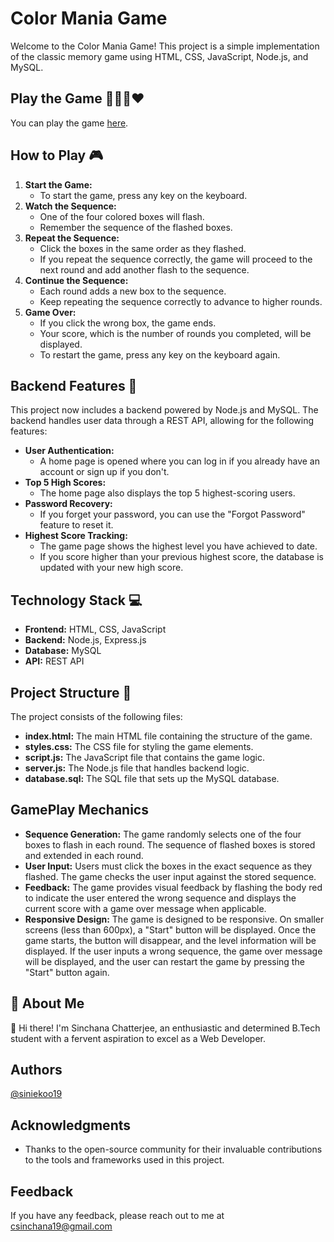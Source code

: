 # Color Mania Game
Welcome to the Color Mania Game! This project is a simple implementation of the classic memory game using HTML, CSS, JavaScript, Node.js, and MySQL.

## Play the Game 💜💛💙❤️
You can play the game [here](https://siniekoo19.github.io/Color-Mania/).

## How to Play 🎮
1. **Start the Game:**
   - To start the game, press any key on the keyboard.
2. **Watch the Sequence:**
   - One of the four colored boxes will flash.
   - Remember the sequence of the flashed boxes.
3. **Repeat the Sequence:**
   - Click the boxes in the same order as they flashed.
   - If you repeat the sequence correctly, the game will proceed to the next round and add another flash to the sequence.
4. **Continue the Sequence:**
   - Each round adds a new box to the sequence.
   - Keep repeating the sequence correctly to advance to higher rounds.
5. **Game Over:**
   - If you click the wrong box, the game ends.
   - Your score, which is the number of rounds you completed, will be displayed.
   - To restart the game, press any key on the keyboard again.

## Backend Features 🚀
This project now includes a backend powered by Node.js and MySQL. The backend handles user data through a REST API, allowing for the following features:
- **User Authentication:** 
  - A home page is opened where you can log in if you already have an account or sign up if you don't.
- **Top 5 High Scores:**
  - The home page also displays the top 5 highest-scoring users.
- **Password Recovery:**
  - If you forget your password, you can use the "Forgot Password" feature to reset it.
- **Highest Score Tracking:**
  - The game page shows the highest level you have achieved to date.
  - If you score higher than your previous highest score, the database is updated with your new high score.

## Technology Stack 💻
- **Frontend:** HTML, CSS, JavaScript
- **Backend:** Node.js, Express.js
- **Database:** MySQL
- **API:** REST API

## Project Structure 🚀
The project consists of the following files:
- **index.html:** The main HTML file containing the structure of the game.
- **styles.css:** The CSS file for styling the game elements.
- **script.js:** The JavaScript file that contains the game logic.
- **server.js:** The Node.js file that handles backend logic.
- **database.sql:** The SQL file that sets up the MySQL database.

## GamePlay Mechanics
- **Sequence Generation:** The game randomly selects one of the four boxes to flash in each round. The sequence of flashed boxes is stored and extended in each round.
- **User Input:** Users must click the boxes in the exact sequence as they flashed. The game checks the user input against the stored sequence.
- **Feedback:** The game provides visual feedback by flashing the body red to indicate the user entered the wrong sequence and displays the current score with a game over message when applicable.
- **Responsive Design:** The game is designed to be responsive. On smaller screens (less than 600px), a "Start" button will be displayed. Once the game starts, the button will disappear, and the level information will be displayed. If the user inputs a wrong sequence, the game over message will be displayed, and the user can restart the game by pressing the "Start" button again.

## 🚀 About Me
👋 Hi there! I'm Sinchana Chatterjee, an enthusiastic and determined B.Tech student with a fervent aspiration to excel as a Web Developer.

## Authors
[@siniekoo19](https://github.com/siniekoo19)

## Acknowledgments
- Thanks to the open-source community for their invaluable contributions to the tools and frameworks used in this project.

## Feedback
If you have any feedback, please reach out to me at csinchana19@gmail.com



